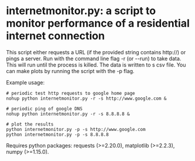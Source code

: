 # internetmonitor.py: a script to monitor performance of a residential internet connection

This script either requests a URL (if the provided string contains http://) or pings a server.
Run with the command line flag -r (or --run) to take data. This will run until
the process is killed. The data is written to s csv file.
You can make plots by running the script with the -p flag.

Example usage:

```
# periodic test http requests to google home page
nohup python internetmonitor.py -r -s http://www.google.com &

# periodic ping of google DNS
nohup python internetmonitor.py -r -s 8.8.8.8 &

# plot the results
python internetmonitor.py -p -s http://www.google.com
python internetmonitor.py -p -s 8.8.8.8
```

Requires python packages: requests (>=2.20.0), matplotlib (>=2.2.3), numpy (>=1.15.0).

